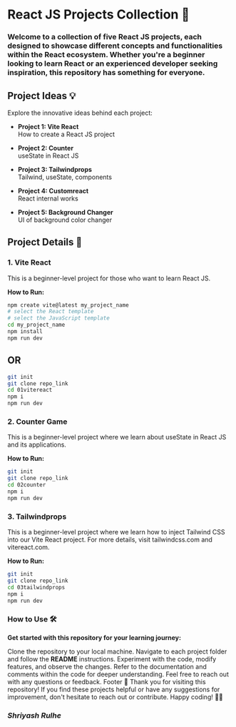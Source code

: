 # React JS Projects Collection 🚀

### Welcome to a collection of five React JS projects, each designed to showcase different concepts and functionalities within the React ecosystem. Whether you're a beginner looking to learn React or an experienced developer seeking inspiration, this repository has something for everyone.

## Project Ideas 💡

Explore the innovative ideas behind each project:

- **Project 1: Vite React**  
  How to create a React JS project
  
- **Project 2: Counter**  
  useState in React JS
  
- **Project 3: Tailwindprops**  
  Tailwind, useState, components
  
- **Project 4: Customreact**  
  React internal works
  
- **Project 5: Background Changer**  
  UI of background color changer

## Project Details 📝

### 1. Vite React

This is a beginner-level project for those who want to learn React JS.

**How to Run:**
```bash
npm create vite@latest my_project_name
# select the React template
# select the JavaScript template
cd my_project_name
npm install
npm run dev
```
## OR
```bash
git init 
git clone repo_link
cd 01vitereact
npm i
npm run dev
```

### 2. Counter Game
This is a beginner-level project where we learn about useState in React JS and its applications.

**How to Run:**
```bash
git init 
git clone repo_link
cd 02counter
npm i
npm run dev
```

### 3. Tailwindprops
This is a beginner-level project where we learn how to inject Tailwind CSS into our Vite React project. For more details, visit tailwindcss.com and vitereact.com.

**How to Run:**
```bash
git init 
git clone repo_link
cd 03tailwindprops
npm i
npm run dev
```

### How to Use 🛠️
**Get started with this repository for your learning journey:**

Clone the repository to your local machine.
Navigate to each project folder and follow the **README** instructions.
Experiment with the code, modify features, and observe the changes.
Refer to the documentation and comments within the code for deeper understanding.
Feel free to reach out with any questions or feedback.
Footer 🙌
Thank you for visiting this repository! If you find these projects helpful or have any suggestions for improvement, don't hesitate to reach out or contribute. Happy coding! 🚀✨

### ***Shriyash Rulhe***
